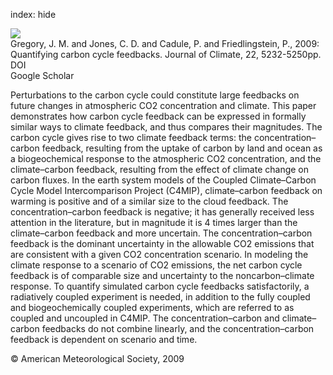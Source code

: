 index: hide

<div class="Citation">
    <div class="Citation-thumb CitationThumb-linked"  data-href="https://doi.org/10.1175/2009jcli2949.1">
      <img src="https://static.claimspace.cloud/climate-study-static/refs/thumbs/6/Gregory_et_al_2009-thumb.png" />
    </div>

  <div class="Citation-body">
    <div class="Citation-text">Gregory, J. M. and Jones, C. D. and Cadule, P. and Friedlingstein, P., 2009: Quantifying carbon cycle feedbacks. <span class="Article-journal">Journal of Climate, </span><span class="Article-volume">22, </span>5232-5250pp.</div>
    <div class="Citation-links">
      <div class="CitationLink" data-href="https://doi.org/10.1175/2009jcli2949.1">
        <div class="CitationLink-icon CitationLink-Doi"></div>
        <div class="CitationLink-text">DOI</div>
      </div>
      <div class="CitationLink" data-href="https://scholar.google.com/scholar?q=10.1175/2009jcli2949.1">
        <div class="CitationLink-icon CitationLink-Scholar"></div>
        <div class="CitationLink-text">Google Scholar</div>
      </div>
    </div>
  </div>
</div>

Perturbations to the carbon cycle could constitute large feedbacks on future changes in atmospheric CO2 concentration and climate. This paper demonstrates how carbon cycle feedback can be expressed in formally similar ways to climate feedback, and thus compares their magnitudes. The carbon cycle gives rise to two climate feedback terms: the concentration–carbon feedback, resulting from the uptake of carbon by land and ocean as a biogeochemical response to the atmospheric CO2 concentration, and the climate–carbon feedback, resulting from the effect of climate change on carbon fluxes. In the earth system models of the Coupled Climate–Carbon Cycle Model Intercomparison Project (C4MIP), climate–carbon feedback on warming is positive and of a similar size to the cloud feedback. The concentration–carbon feedback is negative; it has generally received less attention in the literature, but in magnitude it is 4 times larger than the climate–carbon feedback and more uncertain. The concentration–carbon feedback is the dominant uncertainty in the allowable CO2 emissions that are consistent with a given CO2 concentration scenario. In modeling the climate response to a scenario of CO2 emissions, the net carbon cycle feedback is of comparable size and uncertainty to the noncarbon–climate response. To quantify simulated carbon cycle feedbacks satisfactorily, a radiatively coupled experiment is needed, in addition to the fully coupled and biogeochemically coupled experiments, which are referred to as coupled and uncoupled in C4MIP. The concentration–carbon and climate–carbon feedbacks do not combine linearly, and the concentration–carbon feedback is dependent on scenario and time.

<div class="Citation-copy">
&copy; American Meteorological Society, 2009
</div>